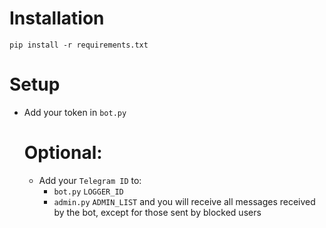 # Installation
```
pip install -r requirements.txt
```
# Setup
+ Add your token in `bot.py`
  # Optional:
  + Add your `Telegram ID` to:
    + `bot.py` `LOGGER_ID`
    + `admin.py` `ADMIN_LIST` 
and you will receive all messages received by the bot, except for those sent by blocked users
